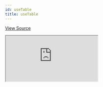 ```yaml
---
id: useTable
title: useTable
---
```


[View Source](https://github.com/pankod/refine/tree/master/examples/table/useTable)

<iframe src="https://codesandbox.io/embed/refine-use-table-example-159uj?autoresize=1&fontsize=14&theme=dark&view=preview"
    style={{width: "100%", height:"80vh", border: "0px", borderRadius: "8px", overflow:"hidden"}}
    title="refine-use-table-example"
    allow="accelerometer; ambient-light-sensor; camera; encrypted-media; geolocation; gyroscope; hid; microphone; midi; payment; usb; vr; xr-spatial-tracking"
    sandbox="allow-forms allow-modals allow-popups allow-presentation allow-same-origin allow-scripts"
></iframe>
